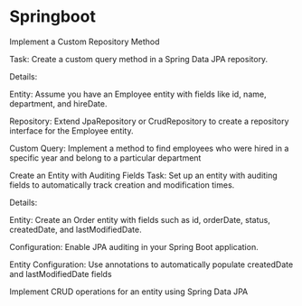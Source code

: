 # Springboot
Implement a Custom Repository Method​

Task: Create a custom query method in a Spring Data JPA repository.​

Details:​

Entity: Assume you have an Employee entity with fields like id, name, department, and hireDate.​

Repository: Extend JpaRepository or CrudRepository to create a repository interface for the Employee entity.​

Custom Query: Implement a method to find employees who were hired in a specific year and belong to a particular department​

Create an Entity with Auditing Fields​
Task: Set up an entity with auditing fields to automatically track creation and modification times.​

Details:​

Entity: Create an Order entity with fields such as id, orderDate, status, createdDate, and lastModifiedDate.​

Configuration: Enable JPA auditing in your Spring Boot application.​

Entity Configuration: Use annotations to automatically populate createdDate and lastModifiedDate fields​

Implement CRUD operations for an entity using Spring Data JPA ​
​

​

